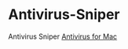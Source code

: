 # Antivirus-Sniper
Antivirus Sniper
<a href="https://apps.apple.com/app/antivirus-sniper/id1516161012">Antivirus for Mac</a>
